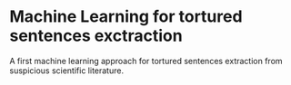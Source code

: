 # Machine Learning for tortured sentences exctraction

A first machine learning approach for tortured sentences extraction from suspicious scientific literature.
